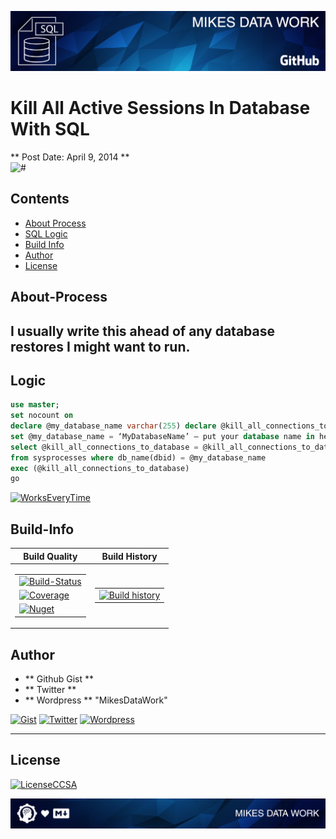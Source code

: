![MIKES DATA WORK](https://raw.githubusercontent.com/mikesdatawork/images/master/git_mikes_data_work_banner_01.png "Mikes Data Work")    
# Kill All Active Sessions In Database With SQL
** Post Date: April 9, 2014 **  
![#](images/##############?raw=true "#")    

## Contents    
- [About Process](##About-Process)  
- [SQL Logic](#Logic)  
- [Build Info](#Build-Info)  
- [Author](#Author)  
- [License](#License)       

## About-Process  
I usually write this ahead of any database restores I might want to run.
---
## Logic
```SQL
use master;
set nocount on
declare @my_database_name varchar(255) declare @kill_all_connections_to_database varchar(max)
set @my_database_name = ‘MyDatabaseName’ — put your database name in here. set @kill_all_connections_to_database = ”
select @kill_all_connections_to_database = @kill_all_connections_to_database + ‘kill ”’ + cast(spid as varchar(4)) + ‘; ‘ + char(10)
from sysprocesses where db_name(dbid) = @my_database_name
exec (@kill_all_connections_to_database)
go
```

[![WorksEveryTime](https://forthebadge.com/images/badges/60-percent-of-the-time-works-every-time.svg)](https://shitday.de/)

## Build-Info

| Build Quality | Build History |
|--|--|
|<table><tr><td>[![Build-Status](https://ci.appveyor.com/api/projects/status/pjxh5g91jpbh7t84?svg?style=flat-square)](#)</td></tr><tr><td>[![Coverage](https://coveralls.io/repos/github/tygerbytes/ResourceFitness/badge.svg?style=flat-square)](#)</td></tr><tr><td>[![Nuget](https://img.shields.io/nuget/v/TW.Resfit.Core.svg?style=flat-square)](#)</td></tr></table>|<table><tr><td>[![Build history](https://buildstats.info/appveyor/chart/tygerbytes/resourcefitness)](#)</td></tr></table>|

## Author

- ** Github Gist **
- ** Twitter **
- ** Wordpress ** "MikesDataWork"

[![Gist](https://img.shields.io/badge/Gist-MikesDataWork-<COLOR>.svg)](https://gist.github.com/mikesdatawork)
[![Twitter](https://img.shields.io/badge/Twitter-MikesDataWork-<COLOR>.svg)](https://twitter.com/mikesdatawork)
[![Wordpress](https://img.shields.io/badge/Wordpress-MikesDataWork-<COLOR>.svg)](https://mikesdatawork.wordpress.com/)

---
## License
[![LicenseCCSA](https://img.shields.io/badge/License-CreativeCommonsSA-<COLOR>.svg)](https://creativecommons.org/share-your-work/licensing-types-examples/)

![Mikes Data Work](https://raw.githubusercontent.com/mikesdatawork/images/master/git_mikes_data_work_banner_02.png "Mikes Data Work")

